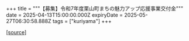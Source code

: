 +++
title = """【募集】令和7年度栗山町まちの魅力アップ応援事業交付金"""
date = 2025-04-13T15:00:00.000Z
expiryDate = 2025-05-27T06:30:58.888Z
tags = ["kuriyama"]
+++


[[source]](https://www.town.kuriyama.hokkaido.jp/soshiki/31/633.html)

